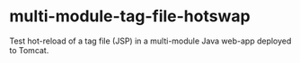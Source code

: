 # multi-module-tag-file-hotswap
Test hot-reload of a tag file (JSP) in a multi-module Java web-app deployed to Tomcat.
